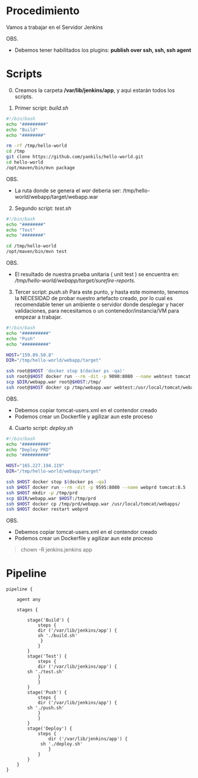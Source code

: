 Procedimiento
================
Vamos a trabajar en el Servidor Jenkins

OBS.

* Debemos tener habilitados los plugins: **publish over ssh, ssh, ssh agent**

# Scripts
0. Creamos la carpeta **/var/lib/jenkins/app**, y aqui estarán todos los scripts.

1. Primer script: *build.sh*
```sh
#!/bin/bash
echo "#########"
echo "Build"
echo "########"

rm -rf /tmp/hello-world
cd /tmp
git clone https://github.com/yankils/hello-world.git
cd hello-world
/opt/maven/bin/mvn package
```
OBS.
* La ruta donde se genera el *war* deberia ser: /tmp/hello-world/webapp/target/webapp.war

2. Segundo script: *test.sh* 
```sh
#!/bin/bash
echo "########"
echo "Test"
echo "########"

cd /tmp/hello-world
/opt/maven/bin/mvn test
```
OBS.
* El resultado de nuestra prueba unitaria ( unit test ) se encuentra en: */tmp/hello-world/webapp/target/surefire-reports*.


3. Tercer script:  *push.sh*
Para este punto, y hasta este momento, tenemos la NECESIDAD de probar nuestro artefacto creado, por lo cual es recomendable tener un ambiente o servidor
donde desplegar y hacer validaciones, para necesitamos o un contenedor/instancia/VM para empezar a trabajar.
```sh
#!/bin/bash
echo "##########"
echo "Push"
echo "##########"

HOST="159.89.50.8"
DIR="/tmp/hello-world/webapp/target"

ssh root@$HOST 'docker stop $(docker ps -qa)'
ssh root@$HOST docker run --rm -dit -p 9090:8080 --name webtest tomcat:8.5
scp $DIR/webapp.war root@$HOST:/tmp/
ssh root@$HOST docker cp /tmp/webapp.war webtest:/usr/local/tomcat/webapps/

```
OBS.
* Debemos copiar tomcat-users.xml en el contendor creado
* Podemos crear un Dockerfile y agilizar aun este proceso

4. Cuarto script: *deploy.sh*
```sh
#!/bin/bash
echo "##########"
echo "Deploy PRD"
echo "##########"

HOST="165.227.194.119"
DIR="/tmp/hello-world/webapp/target"

ssh $HOST docker stop $(docker ps -qa)
ssh $HOST docker run --rm -dit -p 9595:8080 --name webprd tomcat:8.5
ssh $HOST mkdir -p /tmp/prd
scp $DIR/webapp.war $HOST:/tmp/prd
ssh $HOST docker cp /tmp/prd/webapp.war /usr/local/tomcat/webapps/
ssh $HOST docker restart webprd
```
OBS.
* Debemos copiar tomcat-users.xml en el contendor creado
* Podemos crear un Dockerfile y agilizar aun este proceso
> chown -R jenkins.jenkins app 

# Pipeline
```
pipeline {

    agent any

    stages {

        stage('Build') { 
            steps {
            dir ('/var/lib/jenkins/app') { 
            sh './build.sh'
             }
            } 
        }                        
        stage('Test') {
            steps {
            dir ('/var/lib/jenkins/app') {
		sh './test.sh'
            }
            }
        }
        stage('Push') {
            steps {
            dir ('/var/lib/jenkins/app') {
		sh './push.sh'
            }
            }
        }
        stage('Deploy') {
            steps {
                dir ('/var/lib/jenkins/app') {
    	     sh './deploy.sh'
                }
            }
        }
    }
}
```

